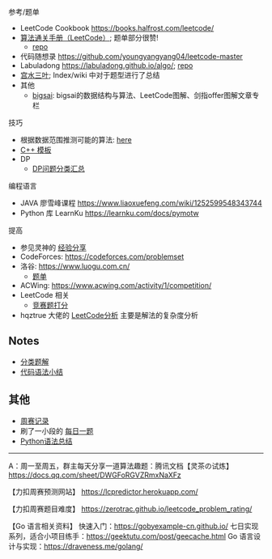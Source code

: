 
参考/题单

- LeetCode Cookbook <https://books.halfrost.com/leetcode/>
- [算法通关手册（LeetCode）](https://algo.itcharge.cn/); 题单部分很赞!
    - [repo](https://github.com/itcharge/LeetCode-Py)
- 代码随想录 <https://github.com/youngyangyang04/leetcode-master>
- Labuladong <https://labuladong.github.io/algo/>; [repo](https://github.com/labuladong/fucking-algorithm)
- [宫水三叶](https://github.com/SharingSource/LogicStack-LeetCode); Index/wiki 中对于题型进行了总结
- 其他
    - [bigsai](https://github.com/javasmall/bigsai-algorithm): bigsai的数据结构与算法、LeetCode图解、剑指offer图解文章专栏

技巧

- 根据数据范围推测可能的算法: [here](https://www.acwing.com/blog/content/32/)
- [C++ 模板](https://github.com/old-yan/CP-template)
- DP
    - [DP问题分类汇总](https://chengzhaoxi.xyz/42296.html)

编程语言

- JAVA 廖雪峰课程 <https://www.liaoxuefeng.com/wiki/1252599548343744>
- Python 库 LearnKu <https://learnku.com/docs/pymotw>

提高

- 参见灵神的 [经验分享](https://www.bilibili.com/video/BV1RY4y157nW)
- CodeForces: <https://codeforces.com/problemset>
- 洛谷: <https://www.luogu.com.cn/>
    - [题单](https://github.com/SFOI-Team/luogu-problem-list)
- ACWing: <https://www.acwing.com/activity/1/competition/>
- LeetCode 相关
    - [竞赛题打分](https://github.com/zerotrac/leetcode_problem_rating/tree/gh-pages)
- hqztrue 大佬的 [LeetCode分析](https://github.com/hqztrue/LeetCodeSolutions) 主要是解法的复杂度分析

## Notes

- [分类题解](notes/01-分类总结/分类.md)
- [代码语法小结](notes/language-parctise.md)

## 其他

- [周赛记录](notes/Leetcode-contests.md)
- 刷了一小段的 [每日一题](notes/Leetcode-daily.md)
- [Python语法总结](notes/Python-base.md)


---

A：周一至周五，群主每天分享一道算法趣题：腾讯文档【灵茶の试炼】 <https://docs.qq.com/sheet/DWGFoRGVZRmxNaXFz>

【力扣周赛预测网站】
<https://lcpredictor.herokuapp.com/>

【力扣周赛题目难度】
<https://zerotrac.github.io/leetcode_problem_rating/>

【Go 语言相关资料】
快速入门：<https://gobyexample-cn.github.io/>
七日实现系列，适合小项目练手：<https://geektutu.com/post/geecache.html>
Go 语言设计与实现：<https://draveness.me/golang/>
